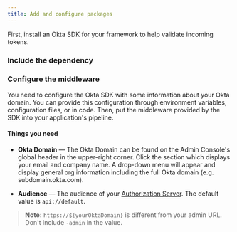 ```yaml
---
title: Add and configure packages
---
```

First, install an Okta SDK for your framework to help validate incoming tokens.

### Include the dependency

<StackSelector snippet="independ"/>

### Configure the middleware

You need to configure the Okta SDK with some information about your Okta domain. You can provide this configuration through environment variables, configuration files, or in code. Then, put the middleware provided by the SDK into your application's pipeline.

#### Things you need

* **Okta Domain** &mdash; The Okta Domain can be found on the Admin Console's global header in the upper-right corner. Click the section which displays your email and company name.  A drop-down menu will appear and display general org information including the full Okta domain (e.g. subdomain.okta.com).

* **Audience** &mdash; The audience of your [Authorization Server](https://developer.okta.com/docs/guides/customize-authz-server/). The default value is `api://default`.

> **Note:** `https://${yourOktaDomain}` is different from your admin URL. Don't include `-admin` in the value. 

<StackSelector snippet="configmid"/>

<NextSectionLink/>
